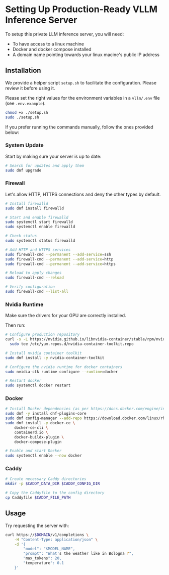 # Setting Up Production-Ready VLLM Inference Server

To setup this private LLM inference server, you will need:

- To have access to a linux machine
- Docker and docker compose installed
- A domain name pointing towards your linux macine's public IP address

## Installation

We provide a helper script `setup.sh` to facilitate the configuration. Please review it before using it.

Please set the right values for the environment variables in a `vllm/.env` file (see `.env.example`).

```sh
chmod +x ./setup.sh
sudo ./setup.sh
```

If you prefer running the commands manually, follow the ones provided below:

### System Update

Start by making sure your server is up to date:

```sh
# Search for updates and apply them
sudo dnf upgrade 
```

### Firewall

Let's allow HTTP, HTTPS connections and deny the other types by default.


```sh
# Install firewalld 
sudo dnf install firewalld 

# Start and enable firewalld
sudo systemctl start firewalld
sudo systemctl enable firewalld

# Check status
sudo systemctl status firewalld

# Add HTTP and HTTPS services
sudo firewall-cmd --permanent --add-service=ssh
sudo firewall-cmd --permanent --add-service=http
sudo firewall-cmd --permanent --add-service=https

# Reload to apply changes
sudo firewall-cmd --reload

# Verify configuration
sudo firewall-cmd --list-all
```

### Nvidia Runtime

Make sure the drivers for your GPU are correctly installed.

Then run:

```sh
# Configure production repository
curl -s -L https://nvidia.github.io/libnvidia-container/stable/rpm/nvidia-container-toolkit.repo | \
  sudo tee /etc/yum.repos.d/nvidia-container-toolkit.repo

# Install nvidia container toolkit
sudo dnf install -y nvidia-container-toolkit

# Configure the nvidia runtime for docker containers 
sudo nvidia-ctk runtime configure --runtime=docker

# Restart docker
sudo systemctl docker restart
```

### Docker

```sh
# Install Docker dependencies (as per https://docs.docker.com/engine/install/rhel/)
sudo dnf -y install dnf-plugins-core
sudo dnf config-manager --add-repo https://download.docker.com/linux/rhel/docker-ce.repo
sudo dnf install -y docker-ce \
    docker-ce-cli \
    containerd.io \
    docker-buildx-plugin \
    docker-compose-plugin

# Enable and start Docker
sudo systemctl enable --now docker
```

### Caddy

```sh
# Create necessary Caddy directories
mkdir -p $CADDY_DATA_DIR $CADDY_CONFIG_DIR

# Copy the Caddyfile to the config directory
cp Caddyfile $CADDY_FILE_PATH
```

## Usage

Try requesting the server with:

```sh
curl https://$DOMAIN/v1/completions \
    -H "Content-Type: application/json" \
    -d '{
        "model": "$MODEL_NAME",
        "prompt": "What's the weather like in Bologna ?",
        "max_tokens": 20,
        "temperature": 0.1
    }'
```